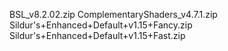BSL_v8.2.02.zip
ComplementaryShaders_v4.7.1.zip
Sildur's+Enhanced+Default+v1.15+Fancy.zip
Sildur's+Enhanced+Default+v1.15+Fast.zip